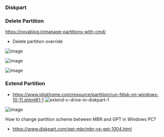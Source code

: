 ### Diskpart 

### Delete Partition 
https://novablog.ir/manage-partitions-with-cmd/ 
- Delete partition override

![image](https://github.com/user-attachments/assets/8b620ba6-ad9d-4088-9528-6fcb317af739)

![image](https://github.com/user-attachments/assets/ea8e6689-47c0-4613-9995-cece34fdb1f7)

![image](https://github.com/user-attachments/assets/de102590-7d11-4e4a-95fb-54130df36a07)


### Extend Partition
- https://www.idiskhome.com/resource/partition/run-fdisk-on-windows-10-11.shtml#1-1
![extend-c-drive-in-diskpart-1](https://github.com/user-attachments/assets/c7d86a5f-d1b0-4830-ad20-6b3063b99582)

![image](https://github.com/user-attachments/assets/9d497f13-876b-4762-af1f-d80b0522ae67)


 
 

How to change partition scheme between MBR and GPT in Windows PC? 
- https://www.diskpart.com/gpt-mbr/mbr-vs-gpt-1004.html 
